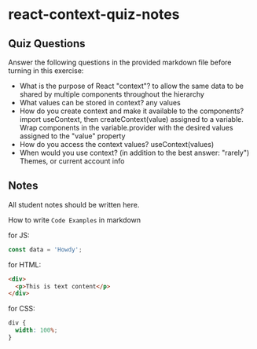 # react-context-quiz-notes

## Quiz Questions

Answer the following questions in the provided markdown file before turning in this exercise:

- What is the purpose of React "context"?
  to allow the same data to be shared by multiple components throughout the hierarchy
- What values can be stored in context?
  any values
- How do you create context and make it available to the components?
  import useContext, then createContext(value) assigned to a variable. Wrap components in the variable.provider with the desired values assigned to the "value" property
- How do you access the context values?
  useContext(values)
- When would you use context? (in addition to the best answer: "rarely")
  Themes, or current account info

## Notes

All student notes should be written here.

How to write `Code Examples` in markdown

for JS:

```javascript
const data = 'Howdy';
```

for HTML:

```html
<div>
  <p>This is text content</p>
</div>
```

for CSS:

```css
div {
  width: 100%;
}
```
